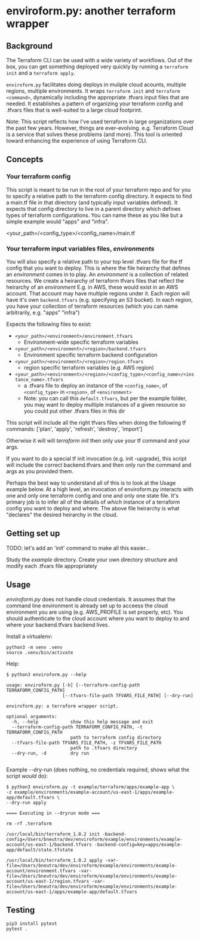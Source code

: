 # enviroform.py: another terraform wrapper

## Background

The Terraform CLI can be used with a wide variety of workflows. Out of the box, you can get something deployed very quickly by running a `terraform init` and a `terraform apply`.

`enviroform.py` facilitates doing deploys in muliple cloud acounts, multiple regions, multiple environments. It wraps `terraform init` and `terraform <command>`, dynamically including the appropriate .tfvars input files that are needed. It establishes a pattern of organizing your terraform config and .tfvars files that is well-suited to a large cloud footprint.

Note: This script reflects how I've used terraform in large organizations over the past few years. However, things are ever-evolving. e.g. Terraform Cloud is a service that solves these problems (and more). This tool is oriented toward enhancing the experience of using Terraform CLI.

## Concepts

### Your terraform config

This script is meant to be run in the root of your terraform repo and for you to specify a relative path to the terraform config directory. It expects to find a main.tf file in that directory (and typically input variables defined). It expects that config directory to live in a parent directory which defines types of terraform configurations. You can name these as you like but a simple example would "apps" and "infra".

<your_path>/<config_type>/<config_name>/main.tf

### Your terraform input variables files, *environments*

You will also specify a relative path to your top level .tfvars file for the tf config that you want to deploy. This is where the file heirarchy that defines an *environment* comes in to play. An *environment* is a collection of related resources. We create a heirarchy of terraform tfvars files that reflect the heirarchy of an *environment* E.g. in AWS, these would exist in an AWS account. That account may have multiple regions under it. Each region will have it's own `backend.tfvars` (e.g. specifying an S3 bucket). In each region, you have your collection of terraform resources (which you can name arbitrarily, e.g. "apps" "infra")

Expects the following files to exist:
  - ```<your_path>/<environment>/environment.tfvars```
    - Environment-wide specific terraform variables
  - ```<your_path>/<environment>/<region>/backend.tfvars```
    - Environment specific terraform backend configuration
  - ```<your_path>/<environment>/<region>/region.tfvars```
    - region specific terraform variables (e.g. AWS region)
  - ```<your_path>/<environment>/<region>/<config_type>/<config_name>/<instance_name>.tfvars```
    - a .tfvars file to deploy an instance of the `<config_name>`, of `<config_type>` in `<region>`, of `<environment>`
    - Note: you can call this `default.tfvars`, but per the example folder, you may want to deploy multiple instances of a given resource so you could put other .tfvars files in this dir


This script will include all the right tfvars files when doing the following tf commands:
['plan', 'apply', 'refresh', 'destroy', 'import']

Otherwise it will will *terraform init* then only use your tf command and your args.

If you want to do a special tf init invocation (e.g. init -upgrade), this
script will include the correct backend.tfvars and then only run the
command and args as you provided them.

Perhaps the best way to understand all of this is to look at the Usage example below. At a high level, an invocation of enviroform.py interacts with one and only one terraform config and one and only one state file. It's primary job is to infer all of the details of *which* instance of a terraform config you want to deploy and where. The above file heirarchy is what "declares" the desired heirarchy in the cloud.

## Getting set up

TODO: let's add an 'init' command to make all this easier...

Study the *example* directory. Create your own directory structure and modify each .tfvars file appropriately

## Usage

*enviroform.py* does not handle cloud credentials. It assumes that the command line environment is already set up to acceess the cloud environment you are using (e.g. AWS_PROFILE is set properly, etc). You should authenticate to the cloud account where you want to deploy to and where your backend.tfvars backend lives.

Install a virtualenv:
```
python3 -m venv .venv
source .venv/bin/activate
```

Help:
```
$ python3 enviroform.py --help

usage: enviroform.py [-h] [--terraform-config-path TERRAFORM_CONFIG_PATH]
                     [--tfvars-file-path TFVARS_FILE_PATH] [--dry-run]

enviroform.py: a terraform wrapper script.

optional arguments:
  -h, --help            show this help message and exit
  --terraform-config-path TERRAFORM_CONFIG_PATH, -t TERRAFORM_CONFIG_PATH
                        path to terraform config directory
  --tfvars-file-path TFVARS_FILE_PATH, -z TFVARS_FILE_PATH
                        path to .tfvars directory
  --dry-run, -d         dry run


```

Example --dry-run (does nothing, no credentials required, shows what the script *would* do):
```
$ python3 enviroform.py -t example/terraform/apps/example-app \
-z example/environments/example-account/us-east-1/apps/example-app/default.tfvars \
--dry-run apply

==== Executing in --dryrun mode ===

rm -rf .terraform

/usr/local/bin/terraform_1.0.2 init -backend-config=/Users/bneutra/dev/enviroform/example/environments/example-account/us-east-1/backend.tfvars -backend-config=key=apps/example-app/default/state.tfstate

/usr/local/bin/terraform_1.0.2 apply -var-file=/Users/bneutra/dev/enviroform/example/environments/example-account/environment.tfvars -var-file=/Users/bneutra/dev/enviroform/example/environments/example-account/us-east-1/region.tfvars -var-file=/Users/bneutra/dev/enviroform/example/environments/example-account/us-east-1/apps/example-app/default.tfvars

```

## Testing

```
pip3 install pytest
pytest .
```